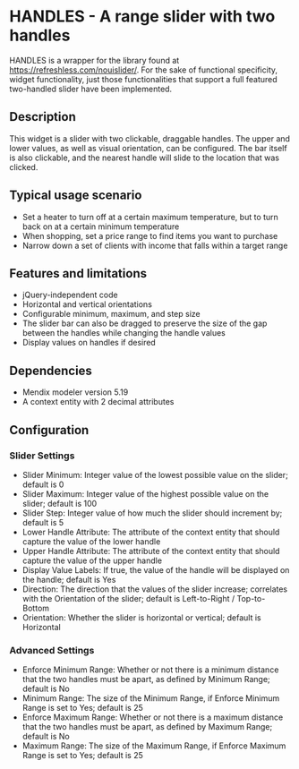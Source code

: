 # HANDLES - A range slider with two handles
HANDLES is a wrapper for the library found at https://refreshless.com/nouislider/. For the sake of functional specificity, widget functionality, just those functionalities that support a full featured two-handled slider have been implemented.

## Description
This widget is a slider with two clickable, draggable handles. The upper and lower values, as well as visual orientation, can be configured. The bar itself is also clickable, and the nearest handle will slide to the location that was clicked.

## Typical usage scenario
- Set a heater to turn off at a certain maximum temperature, but to turn back on at a certain minimum temperature
- When shopping, set a price range to find items you want to purchase
- Narrow down a set of clients with income that falls within a target range
 
## Features and limitations
- jQuery-independent code
- Horizontal and vertical orientations
- Configurable minimum, maximum, and step size
- The slider bar can also be dragged to preserve the size of the gap between the handles while changing the handle values
- Display values on handles if desired

## Dependencies
- Mendix modeler version 5.19
- A context entity with 2 decimal attributes

## Configuration
### Slider Settings
- Slider Minimum: Integer value of the lowest possible value on the slider; default is 0
- Slider Maximum: Integer value of the highest possible value on the slider; default is 100
- Slider Step: Integer value of how much the slider should increment by; default is 5
- Lower Handle Attribute: The attribute of the context entity that should capture the value of the lower handle
- Upper Handle Attribute: The attribute of the context entity that should capture the value of the upper handle
- Display Value Labels: If true, the value of the handle will be displayed on the handle; default is Yes
- Direction: The direction that the values of the slider increase; correlates with the Orientation of the slider; default is Left-to-Right / Top-to-Bottom
- Orientation: Whether the slider is horizontal or vertical; default is Horizontal
### Advanced Settings
- Enforce Minimum Range: Whether or not there is a minimum distance that the two handles must be apart, as defined by Minimum Range; default is No
- Minimum Range: The size of the Minimum Range, if Enforce Minimum Range is set to Yes; default is 25
- Enforce Maximum Range: Whether or not there is a maximum distance that the two handles must be apart, as defined by Maximum Range; default is No
- Maximum Range: The size of the Maximum Range, if Enforce Maximum Range is set to Yes; default is 25
